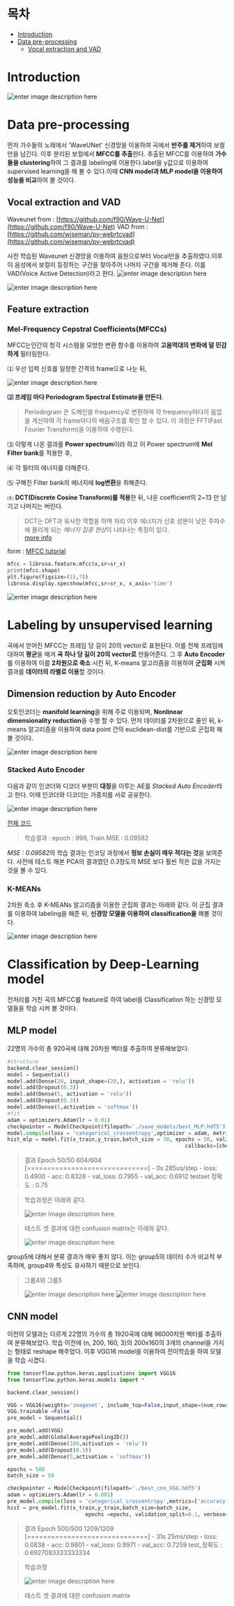# 목차

* [Introduction](#Introduction)
* [Data pre-processing](#Data-pre-processing)
	+ [Vocal extraction and VAD](#Vocal-extraction-and-VAD)



# Introduction
![enter image description here](https://github.com/100jy/vocie-classificaion/blob/master/%EA%B7%B8%EB%A6%BC1.png)


# Data pre-processing

먼저 가수들의 노래에서  'WaveUNet' 신경망을 이용하여 곡에서 **반주를 제거**하여 보컬만을 남긴다. 이후 분리된 보컬에서 **MFCC를 추출**한다.  추출된 MFCC를 이용하여 **가수들을 clustering**하여 그 결과를 labeling에 이용한다.label을 y값으로 이용하여 supervised learning을 해 볼 수 있다.이때 **CNN model과 MLP model을 이용하여 성능을 비교**하여 볼 것이다.  
 
## Vocal extraction and VAD
Waveunet from : [https://github.com/f90/Wave-U-Net](https://github.com/f90/Wave-U-Net)
VAD from : [https://github.com/wiseman/py-webrtcvad](https://github.com/wiseman/py-webrtcvad)

사전 학습된 Waveunet 신경망을 이용하여 음원으로부터 Vocal만을 추출하였다.이후 이 음성에서 보컬이 등장하는 구간을 찾아주어 나머지 구간을 제거해 준다. 이를 VAD(Voice Active Detection)라고 한다. 
![enter image description here](https://github.com/100jy/vocie-classificaion/blob/master/voicepro/figures/sam_fig.png)

![enter image description here](https://github.com/100jy/vocie-classificaion/blob/master/voicepro/figures/sam_fig_2.png)

## Feature extraction
### Mel-Frequency Cepstral Coefficients(MFCCs)
MFCC는인간의 청각 시스템을 모방한 변환 함수를 이용하여 **고음역대의 변화에 덜 민감하게** 필터링한다.


 ⑴ 우선 입력 신호를 일정한 간격의 frame으로 나눈 뒤, 
 
 ![enter image description here](https://github.com/100jy/vocie-classificaion/blob/master/voicepro/figures/1_202N86YExc2Y3JupOZZptQ.png)

 **⑵ 프레임 마다 Periodogram Spectral Estimate을 만든다**. 
>Periodogram 은 도메인을 frequency로 변환하여 각 frequency마다의 음압을 계산하여  각 frame마다의 배음구조를 확인 할 수 있다. 이 과정은 FFT(Fast Fourier Transform)을 이용하여 수행된다.

⑶ 이렇게 나온 결과를 **Power spectrum**이라 하고 이 Power spectrum에 **Mel Filter bank**를 적용한 후,

⑷ 각 	필터의 에너지를 더해준다. 

⑸ 구해진 Filter bank의 에너지에 **log변환**을 취해준다.

⑹  **DCT(Discrete Cosine Transform)를 적용**한 뒤, 나온 coefficient의  2~13 만 남기고 나머지는 버린다.
> DCT는 DFT과 유사한 역할을 하며 처리 이후 에너지가 신호 성분이 낮은 주파수에 몰리게 되는 *에너지 집중 현상*이 나타나는 특징이 있다.  
[more info]([https://users.cs.cf.ac.uk/Dave.Marshall/Multimedia/node231.html](https://users.cs.cf.ac.uk/Dave.Marshall/Multimedia/node231.html))

form : [MFCC tutorial](http://practicalcryptography.com/miscellaneous/machine-learning/guide-mel-frequency-cepstral-coefficients-mfccs/#comment-3266294515)

```python
mfcc = librosa.feature.mfcc(x,sr=sr_x)
print(mfcc.shape)
plt.figure(figsize=(15,7))
librosa.display.specshow(mfcc,sr=sr_x, x_axis='time')
```
![enter image description here](https://github.com/100jy/vocie-classificaion/blob/master/output_13_2.png)

# Labeling by unsupervised learning
 곡에서 얻어진  MFCC는 프레임 당 길이 20의 vector로 표현된다. 이를 전체 프레임에 대하여 **평균**을 매겨
 **곡 하나 당 길이 20의 vector로** 만들어준다. 그 후 **Auto Encoder**를 이용하여 이를 **2차원으로 축소** 시킨 뒤, K-means 알고리즘을 이용하여 **군집화** 시켜 결과를 **데이터의 라벨로 이용**할 것이다.  
    
## Dimension reduction by Auto Encoder
오토인코더는 **manifold learning**을 위해 주로 이용되며, **Nonlinear dimensionality reduction**을 수행 할 수 있다.  먼저 데이터를 2차원으로 줄인 뒤, k-means 알고리즘을 이용하여  data point 간의 euclidean-dist를 기반으로 군집화 해 볼 것이다.

![enter image description here](https://github.com/100jy/vocie-classificaion/blob/master/voicepro/figures/maniford.png)

### Stacked Auto Encoder
다음과 같이 인코더와 디코더 부분이 **대칭**을 이루는 AE를  *Stacked Auto Encoder*라고 한다. 이때 인코더와 디코더는 가중치를 서로 공유한다.

![enter image description here](https://github.com/100jy/vocie-classificaion/blob/master/voicepro/figures/Structure-of-Stacked-Autoencoders.png)

[전체 코드](..)
> 학습결과 : epoch : 999, Train MSE : 0.09582

*MSE : 0.09582*의 학습 결과는 인코딩 과정에서 **정보 손실이 매우 적다는 것**을 보여준다.  사전에 테스트 해본 PCA의 결과였던 *0.3*정도의 MSE 보다 훨씬 작은 값을 가지는 것을 볼 수 있다. 

### K-MEANs
2차원 축소 후 K-MEANs 알고리즘을 이용한 군집화 결과는 아래와 같다. 이 군집 결과를 이용하여 labeling을 해준 뒤, **신경망 모델을 이용하여 classification을** 해볼 것이다.

![enter image description here](https://github.com/100jy/vocie-classificaion/blob/master/voicepro/figures/cluster.png)

# Classification by Deep-Learning model

전처리를 거친 곡의 MFCC를 feature로 하여 label을 Classification 하는 신경망 모델들을 학습 시켜 볼 것이다.

## MLP model

22명의 가수의 총 920곡에 대해  20차원  벡터를 추출하여 분류해보았다. 

```python
#structure
backend.clear_session()
model = Sequential()
model.add(Dense(20, input_shape=(20,), activation = 'relu'))
model.add(Dropout(0.3))
model.add(Dense(5, activation = 'relu'))
model.add(Dropout(0.3))
model.add(Dense(5,activation = 'softmax'))
#fit
adam = optimizers.Adam(lr = 0.01)
checkpointer = ModelCheckpoint(filepath='./save_models/best_MLP.hdf5')
model.compile(loss = 'categorical_crossentropy',optimizer = adam, metrics = ['accuracy'])
hist_mlp = model.fit(x_train,y_train,batch_size = 30, epochs = 50, validation_split = 0.1,
                                                         callbacks=[checkpointer], verbose=1)
```
> 결과
> Epoch 50/50
604/604 [==============================] - 0s 285us/step - loss: 0.4900 - acc: 0.8328 - val_loss: 0.7955 - val_acc: 0.6912
testset 정확도 : 0.75

>학습과정은 아래와 같다.
>
>![enter image description here](https://github.com/100jy/vocie-classificaion/blob/master/voicepro/figures/MLP_hist.png)

>테스트 셋 결과에 대한 confusion matrix는 아래와 같다.
>
>![enter image description here](https://github.com/100jy/vocie-classificaion/blob/master/voicepro/figures/confusion_mat_MLP.png)

group5에 대해서 분류 결과가 매우 좋지 않다.  이는 group5의 데이터 수가 비교적 부족하며,  group4와 특성도 유사하기 때문으로 보인다.
> 그룹4와 그룹5 
> 
>![enter image description here](https://github.com/100jy/vocie-classificaion/blob/master/voicepro/figures/%EA%B7%B8%EB%A3%B94.png)
![enter image description here](https://github.com/100jy/vocie-classificaion/blob/master/voicepro/figures/%EA%B7%B8%EB%A3%B95.png)


## CNN model

이전의 모델과는 다르게 22명의 가수의 총 1920곡에 대해  96000차원  벡터를 추출하여 분류해보았다.  학습 이전에 (n, 200, 160, 3)의 200x160의 3개의 channel을 가지는 형태로 reshape 해주었다. 이후 VGG16 model을 이용하여 전이학습을 하여 모델을 학습 시켰다.
```python
from tensorflow.python.keras.applications import VGG16
from tensorflow.python.keras.models import *

backend.clear_session()

VGG = VGG16(weights='imagenet', include_top=False,input_shape=(num_rows,num_cols,num_cha))
VGG.trainable =False
pre_model = Sequential()

pre_model.add(VGG)
pre_model.add(GlobalAveragePooling2D())
pre_model.add(Dense(100,activation = 'relu'))
pre_model.add(Dropout(0.3))
pre_model.add(Dense(5,activation = 'softmax'))

epochs = 500
batch_size = 50

checkpointer = ModelCheckpoint(filepath='./best_cnn_VGG.hdf5')
adam = optimizers.Adam(lr = 0.001)
pre_model.compile(loss = 'categorical_crossentropy',metrics=['accuracy'],optimizer=adam)
hist = pre_model.fit(x_train,y_train,batch_size=batch_size,
                         epochs =epochs, validation_split=0.1, verbose=1, callbacks = [checkpointer])
```  
> 결과
> Epoch 500/500
1209/1209 [==============================] - 31s 25ms/step - loss: 0.0838 - acc: 0.9801 - val_loss: 0.9971 - val_acc: 0.7259
> test_정확도 : 0.6927083333333334

> 학습과정
> 
> ![enter image description here](https://github.com/100jy/vocie-classificaion/blob/master/voicepro/figures/CNN_hist.png)

>테스트 셋 결과에 대한 confusion matrix
>
>
<!--stackedit_data:
eyJoaXN0b3J5IjpbMTA2NDM0OTIzNywtMTE4NTQxNDM1MCw5ND
AwNzE4OTYsNDMyNzMyNTAyLC0yNzQyMjA2MTIsLTEyNjE1NzIw
NzYsMTU5Mjg3OTc3OCwyMDg5OTUyMzYwLC01NzA2NzE1MTcsLT
EzMDI1NDQ2MDUsLTE2MDU4NzE3NDcsLTEyNzI0MzYxOTksMzk4
MDQ3NTcsNjE4MjQ2MTIzLC0xNDQ1Mjc5MjkxLDEwMTM3MjY4ND
UsLTE5NzY0MTUxOTEsLTk1MDExNjA1NywyMDkwMjAwMjM1LC0z
OTk3MjE5ODNdfQ==
-->